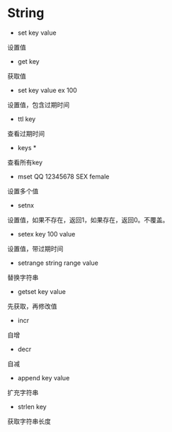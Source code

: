# String

+ set key value

设置值

+ get key

获取值

+ set key value ex 100

设置值，包含过期时间

+ ttl key

查看过期时间

+ keys *

查看所有key

+ mset QQ 12345678 SEX female

设置多个值

+ setnx

设置值，如果不存在，返回1，如果存在，返回0。不覆盖。

+ setex key 100 value

设置值，带过期时间

+ setrange string range value

替换字符串

+ getset key value

先获取，再修改值

+ incr

自增

+ decr

自减

+ append key value

扩充字符串

+ strlen key

获取字符串长度